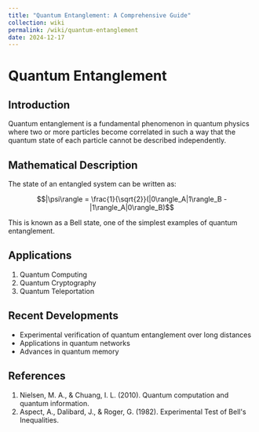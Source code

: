 ```yaml
---
title: "Quantum Entanglement: A Comprehensive Guide"
collection: wiki
permalink: /wiki/quantum-entanglement
date: 2024-12-17
---
```


# Quantum Entanglement

## Introduction
Quantum entanglement is a fundamental phenomenon in quantum physics where two or more particles become correlated in such a way that the quantum state of each particle cannot be described independently.

## Mathematical Description
The state of an entangled system can be written as:

$$|\psi\rangle = \frac{1}{\sqrt{2}}(|0\rangle_A|1\rangle_B - |1\rangle_A|0\rangle_B)$$

This is known as a Bell state, one of the simplest examples of quantum entanglement.

## Applications
1. Quantum Computing
2. Quantum Cryptography
3. Quantum Teleportation

## Recent Developments
- Experimental verification of quantum entanglement over long distances
- Applications in quantum networks
- Advances in quantum memory

## References
1. Nielsen, M. A., & Chuang, I. L. (2010). Quantum computation and quantum information.
2. Aspect, A., Dalibard, J., & Roger, G. (1982). Experimental Test of Bell's Inequalities.
